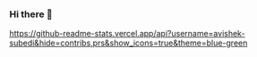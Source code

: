 ### Hi there 👋

https://github-readme-stats.vercel.app/api?username=avishek-subedi&hide=contribs,prs&show_icons=true&theme=blue-green
